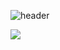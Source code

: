 <!--
**cymon337/cymon337** is a ✨ _special_ ✨ repository because its `README.md` (this file) appears on your GitHub profile.

Here are some ideas to get you started:

- 🔭 I’m currently working on ...
- 🌱 I’m currently learning ...
- 👯 I’m looking to collaborate on ...
- 🤔 I’m looking for help with ...
- 💬 Ask me about ...
- 📫 How to reach me: ...
- 😄 Pronouns: ...
- ⚡ Fun fact: ...
-->

![header](https://capsule-render.vercel.app/api?type=waving&color=timeGradient&text=Welcome%20Cymon's%20GitHub%20👋&animation=twinkling&fontSize=35&fontAlignY=40&fontAlign=70&height=250)


<img src="https://img.shields.io/badge/Spring-000000?style=for-the-badge&logo=Spring&logoColor=#6DB33F">
